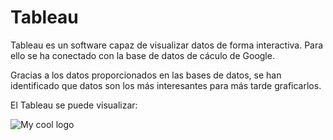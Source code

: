 # Tableau

Tableau es un software capaz de visualizar datos de forma interactiva. Para ello se ha conectado con la base de datos de cáculo de Google.

Gracias a los datos proporcionados en las bases de datos, se han identificado que datos son los más interesantes para más tarde graficarlos. 

El Tableau se puede visualizar:

<img src="/docs/logo.png" alt="My cool logo"/>





